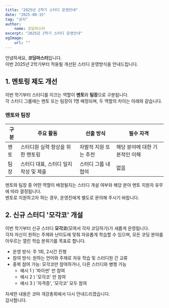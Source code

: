 ```yaml
---
title: "2025년 2학기 스터디 운영안내"
date: "2025-08-15"
tag: "공지"
author:
    name: 코딩마스터
excerpt: "2025년 2학기 스터디 운영안내"
ogImage:
    url: ""
---
```


안녕하세요, **코딩마스터**입니다.\
이번 2025년 2학기부터 적용될 개선된 스터디 운영방식을 안내드립니다.

## 1. 멘토링 제도 개선

이번 학기부터 스터디를 이끄는 역할이 **멘토**와 **팀장**으로 구분됩니다.\
각 스터디 그룹에는 멘토 또는 팀장이 1명 배정되며, 두 역할의 차이는 아래와 같습니다.

### 멘토와 팀장

| 구분 | 주요 활동                             | 선출 방식             | 필수 자격                      |
| ---- | ------------------------------------- | --------------------- | ------------------------------ |
| 멘토 | 스터디원 실력 향상을 위한 멘토링      | 자발적 지원 또는 추천 | 해당 분야에 대한 기본적인 이해 |
| 팀장 | 스터디 대표, 스터디 일지 작성 및 제출 | 스터디 그룹 내 협의   | 없음                           |

멘토와 팀장 중 어떤 역할이 배정될지는 스터디 개설 여부와 해당 분야 멘토 지원자 유무에 따라 결정됩니다.\
멘토로 지원하고자 하는 경우, 운영진에게 별도로 문의해 주시기 바랍니다.

## 2. 신규 스터디 '모각코' 개설

이번 학기부터 신규 스터디 **모각코**(모여서 각자 코딩하기)가 새롭게 운영됩니다.\
각자 자신이 원하는 주제와 난이도에 맞춰 자유롭게 학습할 수 있으며, 모든 코딩 분야를 아우르는 열린 학습 분위기를 목표로 합니다.

-   운영 방식: 주 1회, 2시간 진행
-   참여 방식: 원하는 언어와 주제로 자유 학습 및 스터디원 간 교류
-   중복 참여 가능: 모각코만 참여하거나, 다른 스터디와 병행 가능
    -   예시 1 ) '파이썬' 만 참여
    -   예시 2 ) '모각코' 만 참여
    -   예시 3 ) '자격증', '모각코' 모두 참여

자세한 내용은 코마 개강총회에서 다시 안내드리겠습니다.\
감사합니다.
